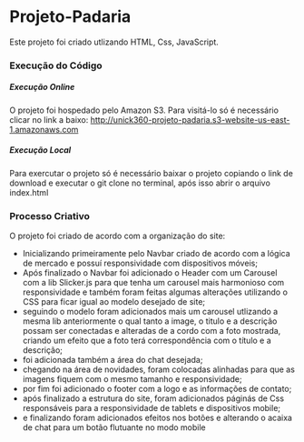 # Projeto-Padaria

Este projeto foi criado utlizando HTML, Css, JavaScript.

### Execução do Código
##### Execução Online

O projeto foi hospedado pelo Amazon S3. Para visitá-lo só é necessário clicar no link a baixo:
http://unick360-projeto-padaria.s3-website-us-east-1.amazonaws.com


##### Execução Local

Para exercutar o projeto só é necessário baixar o projeto copiando o link de download e executar o git clone no terminal, após isso abrir o arquivo index.html

### Processo Criativo

O projeto foi criado de acordo com a organização do site:
  - Inicializando primeiramente pelo Navbar criado de acordo com a lógica de mercado e possuí responsividade com dispositivos móveis;
  - Após finalizado o Navbar foi adicionado o Header com um Carousel com a lib Slicker.js para que tenha um carousel mais harmonioso com responsividade e também foram feitas algumas alterações utilizando o CSS para ficar igual ao modelo desejado de site;
  - seguindo o modelo foram adicionados mais um carousel utlizando a mesma lib anteriormente o qual tanto a image, o titulo e a descrição possam ser conectadas e alteradas de a cordo com a foto mostrada, criando um efeito que a foto terá correspondência com o título e a descrição;
  - foi adicionada também a área do chat desejada;
  - chegando na área de novidades, foram colocadas alinhadas para que as imagens fiquem com o mesmo tamanho e responsividade;
  - por fim foi adicionado o footer com a logo e as informações de contato;
  - após finalizado a estrutura do site, foram adicionados páginás de Css responsáveis para a responsividade de tablets e dispositivos mobile;
  - e finalizando foram adicionados efeitos nos botões e alterando o acaixa de chat para um botão flutuante no modo mobile
    
    
